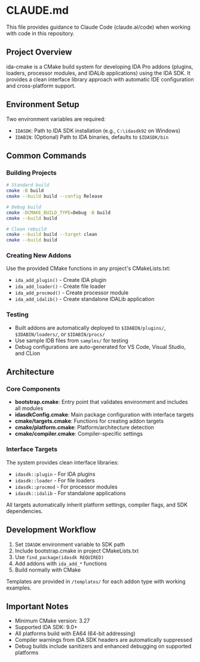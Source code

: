 # CLAUDE.md

This file provides guidance to Claude Code (claude.ai/code) when working with code in this repository.

## Project Overview

ida-cmake is a CMake build system for developing IDA Pro addons (plugins, loaders, processor modules, and IDALib applications) using the IDA SDK. It provides a clean interface library approach with automatic IDE configuration and cross-platform support.

## Environment Setup

Two environment variables are required:
- `IDASDK`: Path to IDA SDK installation (e.g., `C:\idasdk92` on Windows)
- `IDABIN`: (Optional) Path to IDA binaries, defaults to `$IDASDK/bin`

## Common Commands

### Building Projects
```bash
# Standard build
cmake -B build
cmake --build build --config Release

# Debug build
cmake -DCMAKE_BUILD_TYPE=Debug -B build
cmake --build build

# Clean rebuild
cmake --build build --target clean
cmake --build build
```

### Creating New Addons
Use the provided CMake functions in any project's CMakeLists.txt:
- `ida_add_plugin()` - Create IDA plugin
- `ida_add_loader()` - Create file loader
- `ida_add_procmod()` - Create processor module
- `ida_add_idalib()` - Create standalone IDALib application

### Testing
- Built addons are automatically deployed to `$IDABIN/plugins/`, `$IDABIN/loaders/`, or `$IDABIN/procs/`
- Use sample IDB files from `samples/` for testing
- Debug configurations are auto-generated for VS Code, Visual Studio, and CLion

## Architecture

### Core Components
- **bootstrap.cmake**: Entry point that validates environment and includes all modules
- **idasdkConfig.cmake**: Main package configuration with interface targets
- **cmake/targets.cmake**: Functions for creating addon targets
- **cmake/platform.cmake**: Platform/architecture detection
- **cmake/compiler.cmake**: Compiler-specific settings

### Interface Targets
The system provides clean interface libraries:
- `idasdk::plugin` - For IDA plugins
- `idasdk::loader` - For file loaders
- `idasdk::procmod` - For processor modules
- `idasdk::idalib` - For standalone applications

All targets automatically inherit platform settings, compiler flags, and SDK dependencies.

## Development Workflow

1. Set `IDASDK` environment variable to SDK path
2. Include bootstrap.cmake in project CMakeLists.txt
3. Use `find_package(idasdk REQUIRED)`
4. Add addons with `ida_add_*` functions
5. Build normally with CMake

Templates are provided in `/templates/` for each addon type with working examples.

## Important Notes

- Minimum CMake version: 3.27
- Supported IDA SDK: 9.0+
- All platforms build with EA64 (64-bit addressing)
- Compiler warnings from IDA SDK headers are automatically suppressed
- Debug builds include sanitizers and enhanced debugging on supported platforms
